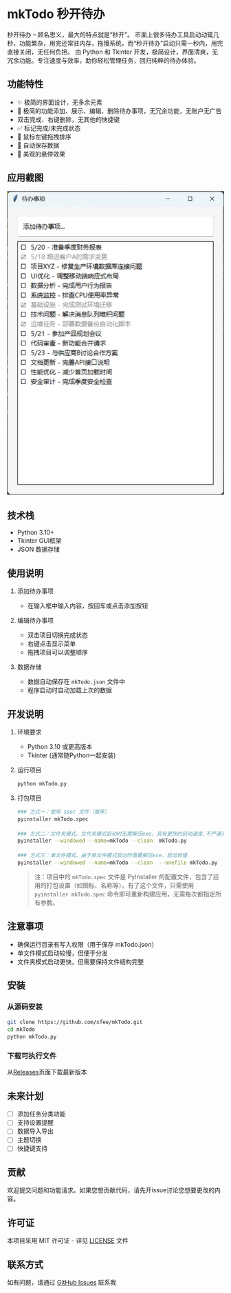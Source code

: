 # mkTodo 秒开待办

秒开待办 – 顾名思义，最大的特点就是“秒开”。
市面上很多待办工具启动动辄几秒，功能繁杂，用完还常驻内存，拖慢系统。而“秒开待办”启动只需一秒内，用完直接关闭，无任何负担。
由 Python 和 Tkinter 开发，极简设计，界面清爽，无冗余功能。专注速度与效率，助你轻松管理任务，回归纯粹的待办体验。

## 功能特性

- ✨ 极简的界面设计，无多余元素
- 📝 极简的功能添加、展示、编辑、删除待办事项，无冗余功能，无账户无广告
- 双击完成、右键删除，无其他的快捷键
- ✅ 标记完成/未完成状态
- 🔄 鼠标左键拖拽排序
- 💾 自动保存数据
- 🎨 美观的悬停效果

## 应用截图

![mkTodo截图](images/1.jpg)


## 技术栈

- Python 3.10+
- Tkinter GUI框架
- JSON 数据存储

## 使用说明

1. 添加待办事项
   - 在输入框中输入内容，按回车或点击添加按钮

2. 编辑待办事项
   - 双击项目切换完成状态
   - 右键点击显示菜单
   - 拖拽项目可以调整顺序

3. 数据存储
   - 数据自动保存在 `mkTodo.json` 文件中
   - 程序启动时自动加载上次的数据

## 开发说明

1. 环境要求
   - Python 3.10 或更高版本
   - Tkinter (通常随Python一起安装)

2. 运行项目
   ```bash
   python mkTodo.py
   ```
3. 打包项目
    ```bash
    ### 方式一：使用 spec 文件（推荐）
    pyinstaller mkTodo.spec
    
    ### 方式二：文件夹模式。文件夹模式启动时无需解压exe，具有更快的启动速度,不严谨测试打开速度0.7s
    pyinstaller --windowed --name=mkTodo --clean  mkTodo.py
    
    ### 方式三：单文件模式。由于单文件模式启动时需要解压exe，启动较慢
    pyinstaller --windowed --name=mkTodo --clean  --onefile mkTodo.py
    ```
    
    > 注：项目中的 `mkTodo.spec` 文件是 PyInstaller 的配置文件，包含了应用的打包设置（如图标、名称等）。有了这个文件，只需使用 `pyinstaller mkTodo.spec` 命令即可重新构建应用，无需每次都指定所有参数。


## 注意事项

- 确保运行目录有写入权限（用于保存 mkTodo.json）
- 单文件模式启动较慢，但便于分发
- 文件夹模式启动更快，但需要保持文件结构完整

## 安装

### 从源码安装
```bash
git clone https://github.com/xfee/mkTodo.git
cd mkTodo
python mkTodo.py
```

### 下载可执行文件
从[Releases](https://github.com/xfee/mkTodo/releases)页面下载最新版本

## 未来计划

- [ ] 添加任务分类功能
- [ ] 支持设置提醒
- [ ] 数据导入导出
- [ ] 主题切换
- [ ] 快捷键支持

## 贡献

欢迎提交问题和功能请求。如果您想贡献代码，请先开issue讨论您想要更改的内容。

## 许可证

本项目采用 MIT 许可证 - 详见 [LICENSE](LICENSE) 文件

## 联系方式

如有问题，请通过 [GitHub Issues](https://github.com/xfee/mkTodo/issues) 联系我